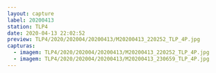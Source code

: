 ```yaml
---
layout: capture
label: 20200413
station: TLP4
date: 2020-04-13 22:02:52
preview: TLP4/2020/202004/20200413/M20200413_220252_TLP_4P.jpg
capturas:
  - imagem: TLP4/2020/202004/20200413/M20200413_220252_TLP_4P.jpg
  - imagem: TLP4/2020/202004/20200413/M20200413_230659_TLP_4P.jpg
---
```

